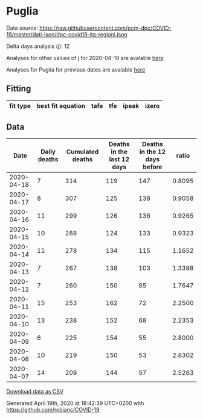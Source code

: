 # Puglia

Data source: https://raw.githubusercontent.com/pcm-dpc/COVID-19/master/dati-json/dpc-covid19-ita-regioni.json

Delta days analysis (j): 12

Analyses for other values of j for 2020-04-18 are avalable [here](../2020-04-18/README.md)

Analyses for Puglia for previous dates are avalable [here](../README.md)

## Fitting 
|fit type|best fit equation|tafe|tfe|ipeak|izero|
|-------|-----|--------|------|---|---|

## Data
|Date|Daily deaths|Cumulated deaths|Deaths in the last 12 days|Deaths in the 12 days before|ratio|
|----|----------|-----------|-------|--------------------|-----|
|2020-04-18|7|314|119|147|0.8095|
|2020-04-17|8|307|125|138|0.9058|
|2020-04-16|11|299|126|136|0.9265|
|2020-04-15|10|288|124|133|0.9323|
|2020-04-14|11|278|134|115|1.1652|
|2020-04-13|7|267|138|103|1.3398|
|2020-04-12|7|260|150|85|1.7647|
|2020-04-11|15|253|162|72|2.2500|
|2020-04-10|13|238|152|68|2.2353|
|2020-04-09|6|225|154|55|2.8000|
|2020-04-08|10|219|150|53|2.8302|
|2020-04-07|14|209|144|57|2.5263|

[Download data as CSV](COVID-19_puglia_j12_2020-04-18.csv)

Generated April 19th, 2020 at 18:42:39 UTC+0200 with https://github.com/robianc/COVID-19
